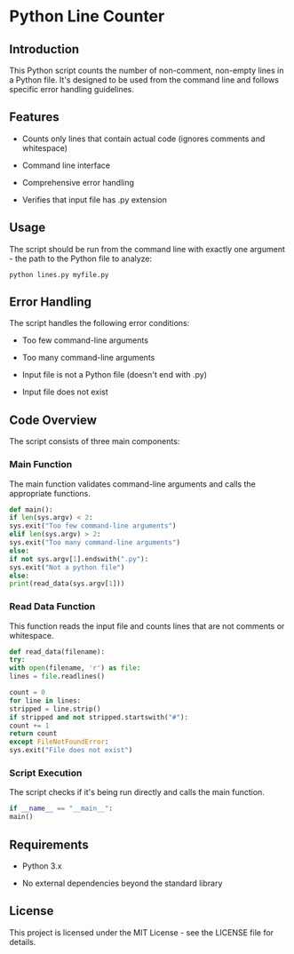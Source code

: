 # Python Line Counter


## Introduction

This Python script counts the number of non-comment, non-empty lines in a Python file. It's designed to be used from the command line and follows specific error handling guidelines.

## Features

- Counts only lines that contain actual code (ignores comments and whitespace)

- Command line interface

- Comprehensive error handling

- Verifies that input file has .py extension

## Usage

The script should be run from the command line with exactly one argument - the path to the Python file to analyze:

```
python lines.py myfile.py
```

## Error Handling

The script handles the following error conditions:

- Too few command-line arguments

- Too many command-line arguments

- Input file is not a Python file (doesn't end with .py)

- Input file does not exist

## Code Overview

The script consists of three main components:

### Main Function

The main function validates command-line arguments and calls the appropriate functions.

```python
def main():
if len(sys.argv) < 2:
sys.exit("Too few command-line arguments")
elif len(sys.argv) > 2:
sys.exit("Too many command-line arguments")
else:
if not sys.argv[1].endswith(".py"):
sys.exit("Not a python file")
else:
print(read_data(sys.argv[1]))
```

### Read Data Function

This function reads the input file and counts lines that are not comments or whitespace.

```python
def read_data(filename):
try:
with open(filename, 'r') as file:
lines = file.readlines()

count = 0
for line in lines:
stripped = line.strip()
if stripped and not stripped.startswith("#"):
count += 1
return count
except FileNotFoundError:
sys.exit("File does not exist")
```

### Script Execution

The script checks if it's being run directly and calls the main function.

```python
if __name__ == "__main__":
main()
```

## Requirements

- Python 3.x

- No external dependencies beyond the standard library

## License

This project is licensed under the MIT License - see the LICENSE file for details.
